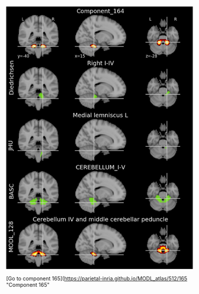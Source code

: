 


![164](preliminary/164.jpg "Component 164")

[Go to component 165](https://parietal-inria.github.io/MODL_atlas/512/165 "Component 165"